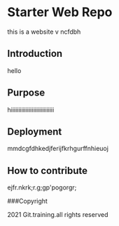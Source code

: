# Starter Web Repo
this is a website
v ncfdbh
## Introduction
 hello
## Purpose
 hiiiiiiiiiiiiiiiiiiiiiiiiiiiii
## Deployment

mmdcgfdhkedjferijfkrhgurffnhieuoj

## How to contribute
ejfr.nkrk;r.g;gp'pogorgr;

###Copyright

2021 Git.training.all rights reserved